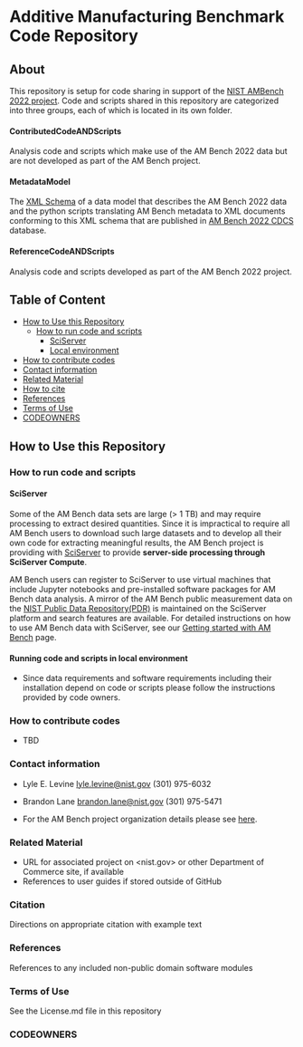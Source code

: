 # Additive Manufacturing Benchmark Code Repository

## About
This repository is setup for code sharing in support of the [NIST AMBench 2022 project](https://www.nist.gov/ambench). Code and scripts shared in this repository are categorized into three groups, each of which is located in its own folder. 

#### ContributedCodeANDScripts 

   Analysis code and scripts which make use of the AM Bench 2022 data but are not developed as part of the AM Bench project. 
#### MetadataModel 

   The [XML Schema](https://www.w3.org/XML/Schema) of a data model that describes the AM Bench 2022 data and the python scripts translating AM Bench metadata to XML documents conforming to this XML schema that are published in [AM Bench 2022 CDCS](https://ambench2022.nist.gov/) database.

#### ReferenceCodeANDScripts

   Analysis code and scripts developed as part of the AM Bench 2022 project. 

## Table of Content
* [How to Use this Repository](#How-to-use-this-repository)
	* [How to run code and scripts](#RunCode)
		* [SciServer](#SciServer)
		* [Local environment](#Local)
* [How to contribute codes](#Contributing)
* [Contact information](#Contact)
* [Related Material](#RelatedMaterial)
* [How to cite](#Citation)
* [References](#References)
* [Terms of Use](#Terms)
* [CODEOWNERS](#Codeowners)


## <a name="How-to-use-this-repository">How to Use this Repository</a> 
### <a name="RunCode"/>How to run code and scripts</a> 
#### <a name="SciServer">SciServer</a>
Some of the AM Bench data sets are large (> 1 TB) and may require processing to extract desired quantities. Since it is impractical to require all AM Bench users to download such large datasets and to develop all their own code for extracting meaningful results, the AM Bench project is providing with [SciServer](https://sciserver.org/) to provide __server-side processing through SciServer Compute__. 

AM Bench users can register to SciServer to use virtual machines that include Jupyter notebooks and pre-installed software packages for AM Bench data analysis. A mirror of the AM Bench public measurement data on the [NIST  Public Data Repository(PDR)](https://data.nist.gov/pdr/about) is maintained on the SciServer platform and search features are available.  For detailed instructions on how to use AM Bench data with SciServer, see our [Getting started with AM Bench](https://sciserver.org/support/getting-started-ambench/) page. 


#### <a name="Local">Running code and scripts in local environment</a>
* Since data requirements and software requirements including their installation depend on code or scripts  please follow the instructions provided by code owners.

<!--   
   - Statements of purpose and maturity
   - Technical installation instructions
-->   
### <a name="Contributing">How to contribute codes</a>
* TBD
### <a name="Contact">Contact information</a>
* Lyle E. Levine
lyle.levine@nist.gov
(301) 975-6032

* Brandon Lane
brandon.lane@nist.gov
(301) 975-5471

* For the AM Bench project organization details please see [here](https://www.nist.gov/ambench/organization).
<!--
   - PI name, NIST OU, Division, and Group names
   - Contact email address at NIST
   - Details of mailing lists, chatrooms, and discussion forums,
     where applicable
-->
### <a name="RelatedMaterial">Related Material</a>
   - URL for associated project on <nist.gov> or other Department of
     Commerce site, if available
   - References to user guides if stored outside of GitHub
### <a name="Citation">Citation</a>
Directions on appropriate citation with example text
### <a name="References">References</a> 
References to any included non-public domain software modules

### <a name="Terms">Terms of Use</a>

See the License.md file in this repository

### <a name="Codeowners">CODEOWNERS</a>


